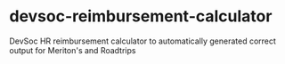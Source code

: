 # devsoc-reimbursement-calculator
DevSoc HR reimbursement calculator to automatically generated correct output for Meriton's and Roadtrips
